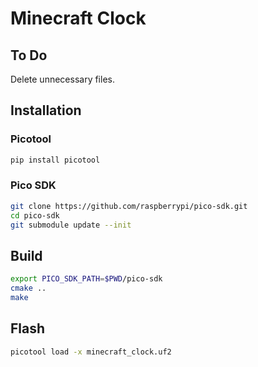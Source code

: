 
# Minecraft Clock

## To Do

Delete unnecessary files.

## Installation

### Picotool

```bash
pip install picotool
```

### Pico SDK

```bash
git clone https://github.com/raspberrypi/pico-sdk.git
cd pico-sdk
git submodule update --init
```

## Build

```bash
export PICO_SDK_PATH=$PWD/pico-sdk
cmake ..
make
```

## Flash

```bash
picotool load -x minecraft_clock.uf2
```
